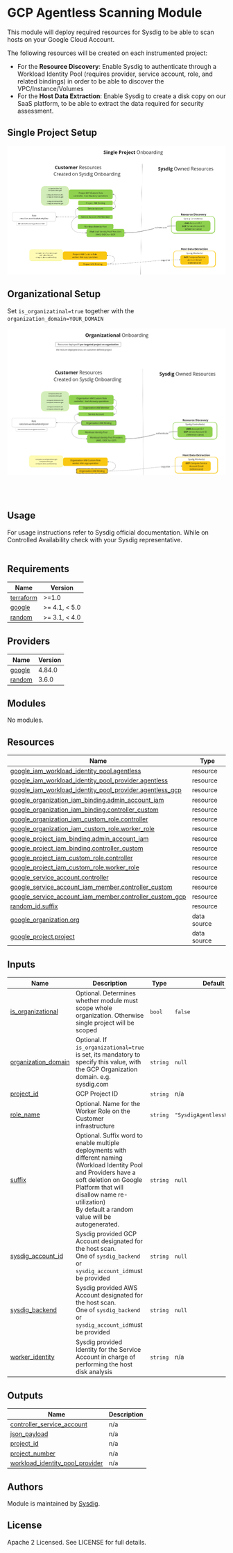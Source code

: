 # GCP Agentless Scanning Module




This module will deploy required resources for Sysdig to be able to scan hosts on your Google Cloud Account.


The following resources will be created on each instrumented project:
- For the **Resource Discovery**: Enable Sysdig to authenticate through a Workload Identity Pool (requires provider, 
  service account, role, and related bindings)  in order to be able to discover the VPC/Instance/Volumes
- For the **Host Data Extraction**: Enable Sysdig to create a disk copy on our SaaS platform, to be able to extract 
  the data required for security assessment.


## Single Project Setup
![permission_diagram_single](./permissions_diagram_single.png)

## Organizational Setup

Set `is_organizatinal=true` together with the `organization_domain=YOUR_DOMAIN`

![permission_diagram_org](./permissions_diagram_org.png)


<br/><br/>

## Usage

For usage instructions refer to Sysdig official documentation.
While on Controlled Availability check with your Sysdig representative.
<br/><br/>

<!-- BEGIN_TF_DOCS -->
## Requirements

| Name | Version |
|------|---------|
| <a name="requirement_terraform"></a> [terraform](#requirement\_terraform) | >=1.0 |
| <a name="requirement_google"></a> [google](#requirement\_google) | >= 4.1, < 5.0 |
| <a name="requirement_random"></a> [random](#requirement\_random) | >= 3.1, < 4.0 |

## Providers

| Name | Version |
|------|---------|
| <a name="provider_google"></a> [google](#provider\_google) | 4.84.0 |
| <a name="provider_random"></a> [random](#provider\_random) | 3.6.0 |

## Modules

No modules.

## Resources

| Name | Type |
|------|------|
| [google_iam_workload_identity_pool.agentless](https://registry.terraform.io/providers/hashicorp/google/latest/docs/resources/iam_workload_identity_pool) | resource |
| [google_iam_workload_identity_pool_provider.agentless](https://registry.terraform.io/providers/hashicorp/google/latest/docs/resources/iam_workload_identity_pool_provider) | resource |
| [google_iam_workload_identity_pool_provider.agentless_gcp](https://registry.terraform.io/providers/hashicorp/google/latest/docs/resources/iam_workload_identity_pool_provider) | resource |
| [google_organization_iam_binding.admin_account_iam](https://registry.terraform.io/providers/hashicorp/google/latest/docs/resources/organization_iam_binding) | resource |
| [google_organization_iam_binding.controller_custom](https://registry.terraform.io/providers/hashicorp/google/latest/docs/resources/organization_iam_binding) | resource |
| [google_organization_iam_custom_role.controller](https://registry.terraform.io/providers/hashicorp/google/latest/docs/resources/organization_iam_custom_role) | resource |
| [google_organization_iam_custom_role.worker_role](https://registry.terraform.io/providers/hashicorp/google/latest/docs/resources/organization_iam_custom_role) | resource |
| [google_project_iam_binding.admin_account_iam](https://registry.terraform.io/providers/hashicorp/google/latest/docs/resources/project_iam_binding) | resource |
| [google_project_iam_binding.controller_custom](https://registry.terraform.io/providers/hashicorp/google/latest/docs/resources/project_iam_binding) | resource |
| [google_project_iam_custom_role.controller](https://registry.terraform.io/providers/hashicorp/google/latest/docs/resources/project_iam_custom_role) | resource |
| [google_project_iam_custom_role.worker_role](https://registry.terraform.io/providers/hashicorp/google/latest/docs/resources/project_iam_custom_role) | resource |
| [google_service_account.controller](https://registry.terraform.io/providers/hashicorp/google/latest/docs/resources/service_account) | resource |
| [google_service_account_iam_member.controller_custom](https://registry.terraform.io/providers/hashicorp/google/latest/docs/resources/service_account_iam_member) | resource |
| [google_service_account_iam_member.controller_custom_gcp](https://registry.terraform.io/providers/hashicorp/google/latest/docs/resources/service_account_iam_member) | resource |
| [random_id.suffix](https://registry.terraform.io/providers/hashicorp/random/latest/docs/resources/id) | resource |
| [google_organization.org](https://registry.terraform.io/providers/hashicorp/google/latest/docs/data-sources/organization) | data source |
| [google_project.project](https://registry.terraform.io/providers/hashicorp/google/latest/docs/data-sources/project) | data source |

## Inputs

| Name | Description | Type | Default | Required |
|------|-------------|------|---------|:--------:|
| <a name="input_is_organizational"></a> [is\_organizational](#input\_is\_organizational) | Optional. Determines whether module must scope whole organization. Otherwise single project will be scoped | `bool` | `false` | no |
| <a name="input_organization_domain"></a> [organization\_domain](#input\_organization\_domain) | Optional. If `is_organizational=true` is set, its mandatory to specify this value, with the GCP Organization domain. e.g. sysdig.com | `string` | `null` | no |
| <a name="input_project_id"></a> [project\_id](#input\_project\_id) | GCP Project ID | `string` | n/a | yes |
| <a name="input_role_name"></a> [role\_name](#input\_role\_name) | Optional. Name for the Worker Role on the Customer infrastructure | `string` | `"SysdigAgentlessHostRole"` | no |
| <a name="input_suffix"></a> [suffix](#input\_suffix) | Optional. Suffix word to enable multiple deployments with different naming<br/>(Workload Identity Pool and Providers have a soft deletion on Google Platform that will disallow name re-utilization)<br/>By default a random value will be autogenerated. | `string` | `null` | no |
| <a name="input_sysdig_account_id"></a> [sysdig\_account\_id](#input\_sysdig\_account\_id) | Sysdig provided GCP Account designated for the host scan.<br/>One of `sysdig_backend` or `sysdig_account_id`must be provided | `string` | `null` | no |
| <a name="input_sysdig_backend"></a> [sysdig\_backend](#input\_sysdig\_backend) | Sysdig provided AWS Account designated for the host scan.<br/>One of `sysdig_backend` or `sysdig_account_id`must be provided | `string` | `null` | no |
| <a name="input_worker_identity"></a> [worker\_identity](#input\_worker\_identity) | Sysdig provided Identity for the Service Account in charge of performing the host disk analysis | `string` | n/a | yes |

## Outputs

| Name | Description |
|------|-------------|
| <a name="output_controller_service_account"></a> [controller\_service\_account](#output\_controller\_service\_account) | n/a |
| <a name="output_json_payload"></a> [json\_payload](#output\_json\_payload) | n/a |
| <a name="output_project_id"></a> [project\_id](#output\_project\_id) | n/a |
| <a name="output_project_number"></a> [project\_number](#output\_project\_number) | n/a |
| <a name="output_workload_identity_pool_provider"></a> [workload\_identity\_pool\_provider](#output\_workload\_identity\_pool\_provider) | n/a |
<!-- END_TF_DOCS -->

## Authors

Module is maintained by [Sysdig](https://sysdig.com).

## License

Apache 2 Licensed. See LICENSE for full details.